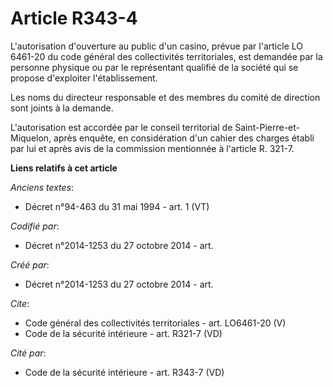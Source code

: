 # Article R343-4

L'autorisation d'ouverture au public d'un casino, prévue par l'article LO 6461-20 du code général des collectivités
territoriales, est demandée par la personne physique ou par le représentant qualifié de la société qui se propose d'exploiter
l'établissement. 

Les noms du directeur responsable et des membres du comité de direction sont joints à la demande. 

L'autorisation est accordée par le conseil territorial de Saint-Pierre-et-Miquelon, après enquête, en considération d'un
cahier des charges établi par lui et après avis de la commission mentionnée à l'article R. 321-7.

**Liens relatifs à cet article**

_Anciens textes_:

  - Décret n°94-463 du 31 mai 1994 - art. 1 (VT)

_Codifié par_:

  - Décret n°2014-1253 du 27 octobre 2014 - art.

_Créé par_:

  - Décret n°2014-1253 du 27 octobre 2014 - art.

_Cite_:

  - Code général des collectivités territoriales - art. LO6461-20 (V)
  - Code de la sécurité intérieure - art. R321-7 (VD)

_Cité par_:

  - Code de la sécurité intérieure - art. R343-7 (VD)
